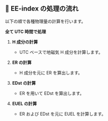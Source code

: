 ## 🔄 EE-index の処理の流れ

以下の順で各種物理量の計算を行います。

**全て UTC 時間で処理**

1. **H 成分の計算**

   - UTC ベースで地磁気 H 成分を計算します。

2. **ER の計算**

   - H 成分を元に ER を算出します。

3. **EDst の計算**

   - ER を用いて EDst を算出します。

4. **EUEL の計算**

   - ER および EDst を元に EUEL を計算します。
